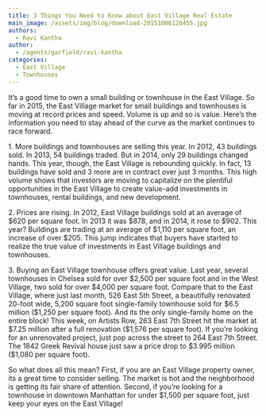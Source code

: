 ```yaml
---
title: 3 Things You Need to Know about East Village Real Estate
main_image: /assets/img/blog/download-20151006120455.jpg
authors:
  - Ravi Kantha
author:
  - /agents/garfield/ravi-kantha
categories:
  - East Village
  - Townhouses
---
```

<p>It’s a good time to own a small building or townhouse in the East Village. So far in 2015, the East Village market for small buildings and townhouses is moving at record prices and speed. Volume is up and so is value. Here’s the information you need to stay ahead of the curve as the market continues to race forward.
</p><p dir="ltr">1. More buildings and townhouses are selling this year. In 2012, 43 buildings sold. In 2013, 54 buildings traded. But in 2014, only 29 buildings changed hands. This year, though, the East Village is rebounding quickly. In fact, 13 buildings have sold and 3 more are in contract over just 3 months. This high volume shows that investors are moving to capitalize on the plentiful opportunities in the East Village to create value-add investments in townhouses, rental buildings, and new development.
</p><p dir="ltr">2. Prices are rising. In 2012, East Village buildings sold at an average of $620 per square foot. In 2013 it was $878, and in 2014, it rose to $902. This year? Buildings are trading at an average of $1,110 per square foot, an increase of over $205. This jump indicates that buyers have started to realize the true value of investments in East Village buildings and townhouses.
</p><p dir="ltr">3. Buying an East Village townhouse offers great value. Last year, several townhouses in Chelsea sold for over $2,500 per square foot and in the West Village, two sold for over $4,000 per square foot. Compare that to the East Village, where just last month, 526 East 5th Street, a beautifully renovated 20-foot wide, 5,200 square foot single-family townhouse sold for $6.5 million ($1,250 per square foot). And its the only single-family home on the entire block! This week, on Artists Row, 263 East 7th Street hit the market at $7.25 million after a full renovation ($1,576 per square foot). If you’re looking for an unrenovated project, just pop across the street to 264 East 7th Street. The 1842 Greek Revival house just saw a price drop to $3.995 million ($1,080 per square foot).
</p><p dir="ltr">So what does all this mean? First, if you are an East Village property owner, its a great time to consider selling. The market is hot and the neighborhood is getting its fair share of attention. Second, if you’re looking for a townhouse in downtown Manhattan for under $1,500 per square foot, just keep your eyes on the East Village!<br>
</p>